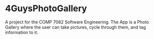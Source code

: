 # 4GuysPhotoGallery

A project for the COMP 7082 Software Engineering. The App is a Photo Gallery where the user can take pictures, cycle through them, and tag information to it.

<!--- Trigger Build #1 Test -->

<!--- Trigger Build Sprint 2 Test -->
